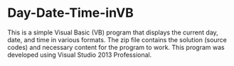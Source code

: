 # Day-Date-Time-inVB
This is a simple Visual Basic (VB) program that displays the current day, date, and time in various formats.
The zip file contains the solution (source codes) and necessary content for the program to work.
This program was developed using Visual Studio 2013 Professional.
